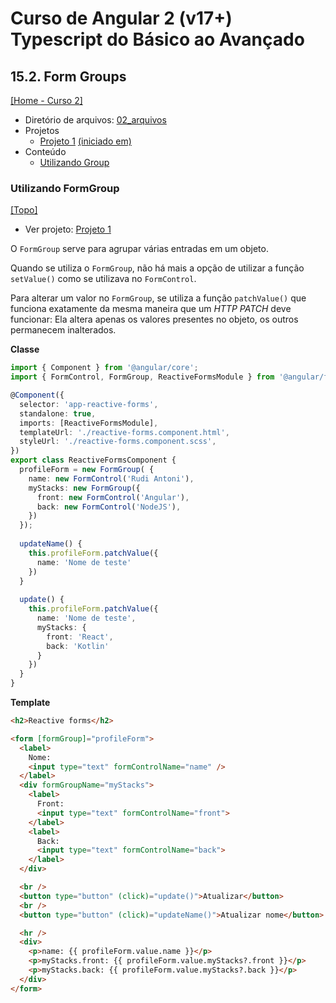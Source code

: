 # Curso de Angular 2 (v17+) Typescript do Básico ao Avançado

## 15.2. Form Groups
[[Home - Curso 2]](../../README.md#curso-2)<br />

- Diretório de arquivos: [02_arquivos](./02_arquivos/)
- Projetos
  - [Projeto 1](./02_arquivos/proj_01/) [(iniciado em)](#utilizando-formgroup)
- Conteúdo
  - [Utilizando Group](#utilizando-formgroup)

### Utilizando FormGroup
[[Topo]](#)<br />

- Ver projeto: [Projeto 1](./02_arquivos/proj_01/)

O `FormGroup` serve para agrupar várias entradas em um objeto.

Quando se utiliza o `FormGroup`, não há mais a opção de utilizar a função `setValue()` como se utilizava no `FormControl`.

Para alterar um valor no `FormGroup`, se utiliza a função `patchValue()` que funciona exatamente da mesma maneira que um *HTTP PATCH* deve funcionar: Ela altera apenas os valores presentes no objeto, os outros permanecem inalterados.

**Classe**
```typescript
import { Component } from '@angular/core';
import { FormControl, FormGroup, ReactiveFormsModule } from '@angular/forms';

@Component({
  selector: 'app-reactive-forms',
  standalone: true,
  imports: [ReactiveFormsModule],
  templateUrl: './reactive-forms.component.html',
  styleUrl: './reactive-forms.component.scss',
})
export class ReactiveFormsComponent {
  profileForm = new FormGroup( {
    name: new FormControl('Rudi Antoni'),
    myStacks: new FormGroup({
      front: new FormControl('Angular'),
      back: new FormControl('NodeJS'),
    })
  });
  
  updateName() {
    this.profileForm.patchValue({
      name: 'Nome de teste'
    })
  }
  
  update() {
    this.profileForm.patchValue({
      name: 'Nome de teste',
      myStacks: {
        front: 'React',
        back: 'Kotlin'
      }
    })
  }
}
```

**Template**
```html
<h2>Reactive forms</h2>

<form [formGroup]="profileForm">
  <label>
    Nome:
    <input type="text" formControlName="name" />
  </label>
  <div formGroupName="myStacks">
    <label>
      Front:
      <input type="text" formControlName="front">
    </label>
    <label>
      Back:
      <input type="text" formControlName="back">
    </label>
  </div>

  <br />
  <button type="button" (click)="update()">Atualizar</button>
  <br />
  <button type="button" (click)="updateName()">Atualizar nome</button>

  <hr />
  <div>
    <p>name: {{ profileForm.value.name }}</p>
    <p>myStacks.front: {{ profileForm.value.myStacks?.front }}</p>
    <p>myStacks.back: {{ profileForm.value.myStacks?.back }}</p>
  </div>
</form>
```
